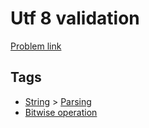 # Utf 8 validation

[Problem link](https://leetcode.com/problems/utf-8-validation)

## Tags

* [String](/README.md#String) > [Parsing](/README.md#String-Parsing)
* [Bitwise operation](/README.md#Bitwise_operation)
